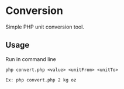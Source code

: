 # Conversion

Simple PHP unit conversion tool.

## Usage

Run in command line

```
php convert.php <value> <unitFrom> <unitTo>

Ex: php convert.php 2 kg oz
```
